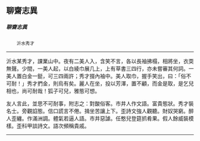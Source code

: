 

## 聊齋志異

##### 聊齋志異
　　`沂水秀才`

* * *

沂水某秀才，課業山中。夜有二美人入，含笑不言，各以長袖拂榻，相將坐，衣耎無聲。少間，一美人起，以白綾巾展几上，上有草書三四行，亦未嘗審其何詞。一美人置白金一鋌，可三四兩許；秀才掇內袖中。美人取巾，握手笑出，曰：「俗不可耐！」秀才捫金，則烏有矣。麗人在坐，投以芳澤，置不顧，而金是取，是乞兒相也，尚可耐哉！狐子可兒，雅態可想。

友人言此，並思不可耐事，附志之：對酸俗客。市井人作文語。富貴態狀。秀才裝名士。旁觀諂態。信口謊言不倦。揖坐苦讓上下。歪詩文強人觀聽。財奴哭窮。醉人歪纏。作滿洲調。體氣若逼人語。市井惡謔。任憨兒登筵抓肴果。假人餘威裝模樣。歪科甲談詩文。語次頻稱貴戚。

* * *

